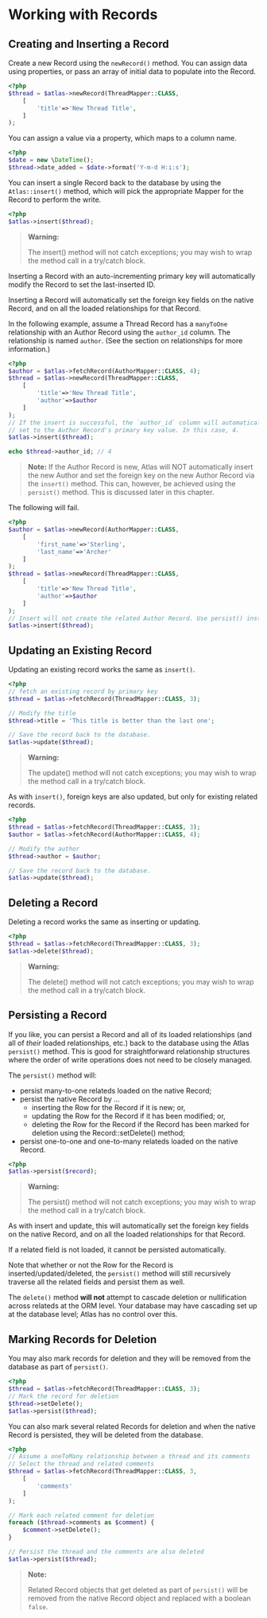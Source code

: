 # Working with Records

## Creating and Inserting a Record

Create a new Record using the `newRecord()` method. You can assign data using
properties, or pass an array of initial data to populate into the Record.

```php
<?php
$thread = $atlas->newRecord(ThreadMapper::CLASS,
    [
        'title'=>'New Thread Title',
    ]
);
```

You can assign a value via a property, which maps to a column name.

```php
<?php
$date = new \DateTime();
$thread->date_added = $date->format('Y-m-d H:i:s');
```

You can insert a single Record back to the database by using the `Atlas::insert()`
method, which will pick the appropriate Mapper for the Record to perform the
write.

```php
<?php
$atlas->insert($thread);
```

> **Warning:**
>
> The insert() method will not catch exceptions; you may wish to wrap the
> method call in a try/catch block.

Inserting a Record with an auto-incrementing primary key will automatically
modify the Record to set the last-inserted ID.

Inserting a Record will automatically set the foreign key fields on the native
Record, and on all the loaded relationships for that Record.

In the following example, assume a Thread Record has a `manyToOne` relationship
with an Author Record using the `author_id` column. The relationship is named
`author`. (See the section on relationships for more information.)

```php
<?php
$author = $atlas->fetchRecord(AuthorMapper::CLASS, 4);
$thread = $atlas->newRecord(ThreadMapper::CLASS,
    [
        'title'=>'New Thread Title',
        'author'=>$author
    ]
);
// If the insert is successful, the `author_id` column will automatically be
// set to the Author Record's primary key value. In this case, 4.
$atlas->insert($thread);

echo $thread->author_id; // 4
```

> **Note:**
  If the Author Record is new, Atlas will NOT automatically insert the
  new Author and set the foreign key on the new Author Record via the `insert()`
  method. This can, however, be achieved using the `persist()` method. This is
  discussed later in this chapter.

The following will fail.

```php
<?php
$author = $atlas->newRecord(AuthorMapper::CLASS,
    [
        'first_name'=>'Sterling',
        'last_name'=>'Archer'
    ]
);
$thread = $atlas->newRecord(ThreadMapper::CLASS,
    [
        'title'=>'New Thread Title',
        'author'=>$author
    ]
);
// Insert will not create the related Author Record. Use persist() instead.
$atlas->insert($thread);
```

## Updating an Existing Record

Updating an existing record works the same as `insert()`.

```php
<?php
// fetch an existing record by primary key
$thread = $atlas->fetchRecord(ThreadMapper::CLASS, 3);

// Modify the title
$thread->title = 'This title is better than the last one';

// Save the record back to the database.
$atlas->update($thread);
```

> **Warning:**
>
> The update() method will not catch exceptions; you may wish to wrap the
> method call in a try/catch block.

As with `insert()`, foreign keys are also updated, but only for existing related
records.

```php
<?php
$thread = $atlas->fetchRecord(ThreadMapper::CLASS, 3);
$author = $atlas->fetchRecord(AuthorMapper::CLASS, 4);

// Modify the author
$thread->author = $author;

// Save the record back to the database.
$atlas->update($thread);
```

## Deleting a Record

Deleting a record works the same as inserting or updating.

```php
<?php
$thread = $atlas->fetchRecord(ThreadMapper::CLASS, 3);
$atlas->delete($thread);
```

> **Warning:**
>
> The delete() method will not catch exceptions; you may wish to wrap the
> method call in a try/catch block.

## Persisting a Record

If you like, you can persist a Record and all of its loaded relationships (and
all of *their* loaded relationships, etc.) back to the database using the Atlas
`persist()` method. This is good for straightforward relationship structures
where the order of write operations does not need to be closely managed.

The `persist()` method will:

- persist many-to-one relateds loaded on the native Record;
- persist the native Record by ...
    - inserting the Row for the Record if it is new; or,
    - updating the Row for the Record if it has been modified; or,
    - deleting the Row for the Record if the Record has been marked for deletion
      using the Record::setDelete() method;
- persist one-to-one and one-to-many relateds loaded on the native Record.

```php
<?php
$atlas->persist($record);
```

> **Warning:**
>
> The persist() method will not catch exceptions; you may wish to wrap the
> method call in a try/catch block.

As with insert and update, this will automatically set the foreign key fields on
the native Record, and on all the loaded relationships for that Record.

If a related field is not loaded, it cannot be persisted automatically.

Note that whether or not the Row for the Record is inserted/updated/deleted, the
`persist()` method will still recursively traverse all the related fields and
persist them as well.

The `delete()` method **will not** attempt to cascade deletion or nullification
across relateds at the ORM level. Your database may have cascading set up at the
database level; Atlas has no control over this.

## Marking Records for Deletion

You may also mark records for deletion and they will be removed from the
database as part of `persist()`.

```php
<?php
$thread = $atlas->fetchRecord(ThreadMapper::CLASS, 3);
// Mark the record for deletion
$thread->setDelete();
$atlas->persist($thread);
```

You can also mark several related Records for deletion and when the native
Record is persisted, they will be deleted from the database.

```php
<?php
// Assume a oneToMany relationship between a thread and its comments
// Select the thread and related comments
$thread = $atlas->fetchRecord(ThreadMapper::CLASS, 3,
    [
        'comments'
    ]
);

// Mark each related comment for deletion
foreach ($thread->comments as $comment) {
    $comment->setDelete();
}

// Persist the thread and the comments are also deleted
$atlas->persist($thread);
```

> **Note:**
>
> Related Record objects that get deleted as part of `persist()` will be
> removed from the native Record object and replaced with a boolean `false`.
